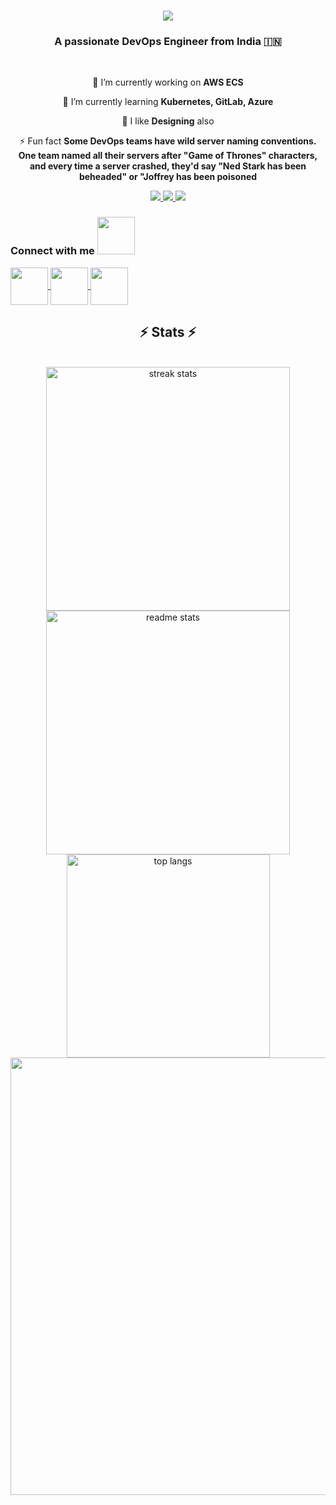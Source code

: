 <div style="width: 100%;">
    <h1 align="center">
    <img src="https://readme-typing-svg.herokuapp.com/?font=Righteous&size=35&center=true&vCenter=true&color=F77820&width=500&height=70&duration=4000&lines=Hi+There!+👋;+This+is+Tulshiram;"/>
    </h1
        </div>


<h3 align="center">A passionate DevOps Engineer from India 🇮🇳</h3>

<br/>

<div align="center">
 
 🔭 I’m currently working on **AWS ECS**
 
 🎯 I’m currently learning **Kubernetes, GitLab, Azure**

 🚀 I like **Designing** also

⚡ Fun fact **Some DevOps teams have wild server naming conventions. One team named all their servers after "Game of Thrones" characters, and every time a server crashed, they'd say "Ned Stark has been beheaded" or "Joffrey has been poisoned**

 </div>
 
<div align="center"> 
  <a href="kadamtulshiram00@gmail.com">
    <img src="https://img.shields.io/badge/Gmail-333333?style=for-the-badge&logo=gmail&logoColor=red" />
  </a>
  <a href="www.linkedin.com/in/tulshiram-kadam" target="_blank">
    <img src="https://img.shields.io/badge/LinkedIn-0077B5?style=for-the-badge&logo=linkedin&logoColor=white" target="_blank" />
  </a>
  <a href="www.linkedin.com/in/tulshiram-kadam" target="_blank">
     <img src="https://img.shields.io/badge/Portfolio-FF5722?style=for-the-badge&logo=todoist&logoColor=white" target="_blank" /> <!-- sqlite, safari, google-chrome are other good icon options -->
  </a>
</div>

<h3 align="left" vertical-align="middle">Connect with me <img src="https://user-images.githubusercontent.com/74038190/214644145-264f4759-7633-441e-9d67-d8dda9d50d26.gif" width="60"> </h3>

<p align="left">
  <a href="www.linkedin.com/in/tulshiram-kadam-617053309" target="blank">
    <img align="center" src="https://user-images.githubusercontent.com/74038190/235294012-0a55e343-37ad-4b0f-924f-c8431d9d2483.gif" width="60"> 
  </a>

  <a href="www.linkedin.com/in/tulshiram-kadam-617053309" target="blank">
    <img align="center" src="https://user-images.githubusercontent.com/74038190/235294015-47144047-25ab-417c-af1b-6746820a20ff.gif" width="60"> 
  </a>

  <a href="www.linkedin.com/in/tulshiram-kadam-617053309" target="blank">
    <img align="center" src="https://github.com/Anmol-Baranwal/Cool-GIFs-For-GitHub/assets/74038190/cc4fe88c-7f7a-41d8-b449-34b7a178c1c6" width="60"> 
  </a>

<h2 align="center">⚡ Stats ⚡</h2>
<br>
<div align=center>
  <img width=390 src="https://github-readme-streak-stats-salesp07.vercel.app/?user=tulshiramKIC&count_private=true&theme=react&border_radius=10" alt="streak stats"/>
  <img width=390 src="https://github-readme-stats-salesp07.vercel.app/api?username=tulshiramKIC&count_private=true&show_icons=true&theme=react&rank_icon=github&border_radius=10" alt="readme stats" />
  <br/>
  <img width=325 align="center" src="https://github-readme-stats-tulshiramKIC.vercel.app/api/top-langs/?username=tulshiramKIC&hide=HTML&langs_count=8&layout=compact&theme=react&border_radius=10&size_weight=0.5&count_weight=0.5&exclude_repo=github-readme-stats" alt="top langs" />
</div>
  
<div align="center">
<img src="https://user-images.githubusercontent.com/74038190/212284100-561aa473-3905-4a80-b561-0d28506553ee.gif" width="700">
</div>
